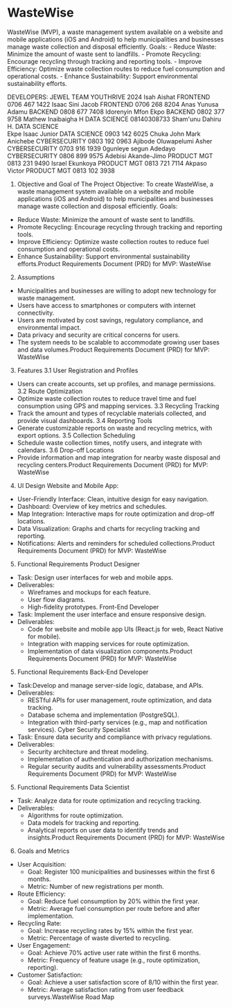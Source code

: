 # WasteWise
 WasteWise (MVP), a waste management system available on a website and mobile applications (iOS and  Android) to help municipalities and businesses manage waste collection and disposal efficiently. Goals: - Reduce Waste: Minimize the amount of waste sent to landfills. - Promote Recycling: Encourage recycling through tracking and reporting tools. - Improve Efficiency: Optimize waste collection routes to reduce fuel consumption and operational costs. - Enhance Sustainability: Support environmental sustainability efforts.

DEVELOPERS: JEWEL TEAM YOUTHRIVE 2024
Isah Aishat         FRONTEND   0706 467 1422
Isaac Sini Jacob    FRONTEND   0706 268 8204
Anas Yunusa Adamu   BACKEND    0808 677 7408
Idorenyin Mfon Ekpo BACKEND    0802 377 9758
Mathew Inaibaigha H DATA SCIENCE    08140308733
Sham'unu Dahiru H.  DATA SCIENCE    
Ekpe Isaac Junior   DATA SCIENCE    0903 142 6025
Chuka John Mark Anichebe     CYBERSECURITY  0803 192 0963
Ajibode Oluwapelumi Asher    CYBERSECURITY  0703 916 1939
0gunleye segun Adedayo       CYBERSECURITY  0806 899 9575
Adebisi Akande-Jimo          PRODUCT MGT    0813 231 9490
Israel Ekunkoya              PRODUCT MGT    0813 721 7114
Akpaso Victor                PRODUCT MGT    0813 102 3938


1. Objective and Goal of The Project
Objective:
To create WasteWise, a waste management system available on a website and mobile applications (iOS and 
Android) to help municipalities and businesses manage waste collection and disposal efficiently.
Goals:
- Reduce Waste: Minimize the amount of waste sent to landfills.
- Promote Recycling: Encourage recycling through tracking and reporting tools.
- Improve Efficiency: Optimize waste collection routes to reduce fuel consumption and operational costs.
- Enhance Sustainability: Support environmental sustainability efforts.Product Requirements Document (PRD) for MVP: WasteWise
2. Assumptions
- Municipalities and businesses are willing to adopt new technology for waste management.
- Users have access to smartphones or computers with internet connectivity.
- Users are motivated by cost savings, regulatory compliance, and environmental impact.
- Data privacy and security are critical concerns for users.
- The system needs to be scalable to accommodate growing user bases and data volumes.Product Requirements Document (PRD) for MVP: WasteWise
 3. Features
3.1 User Registration and Profiles
- Users can create accounts, set up profiles, and manage permissions.
3.2 Route Optimization
- Optimize waste collection routes to reduce travel time and fuel consumption using GPS and mapping 
services.
3.3 Recycling Tracking
- Track the amount and types of recyclable materials collected, and provide visual dashboards.
3.4 Reporting Tools
- Generate customizable reports on waste and recycling metrics, with export options.
3.5 Collection Scheduling
- Schedule waste collection times, notify users, and integrate with calendars.
3.6 Drop-off Locations
- Provide information and map integration for nearby waste disposal and recycling centers.Product Requirements Document (PRD) for MVP: WasteWise
 4. UI Design
Website and Mobile App:
- User-Friendly Interface: Clean, intuitive design for easy navigation.
- Dashboard: Overview of key metrics and schedules.
- Map Integration: Interactive maps for route optimization and drop-off locations.
- Data Visualization: Graphs and charts for recycling tracking and reporting.
- Notifications: Alerts and reminders for scheduled collections.Product Requirements Document (PRD) for MVP: WasteWise
5. Functional Requirements
Product Designer
- Task: Design user interfaces for web and mobile apps.
- Deliverables:
  - Wireframes and mockups for each feature.
  - User flow diagrams.
  - High-fidelity prototypes.
 Front-End Developer
- Task: Implement the user interface and ensure responsive design.
- Deliverables:
  - Code for website and mobile app UIs (React.js for web, React Native for mobile).
  - Integration with mapping services for route optimization.
  - Implementation of data visualization components.Product Requirements Document (PRD) for MVP: WasteWise
5. Functional Requirements
 Back-End Developer
- Task:Develop and manage server-side logic, database, and APIs.
- Deliverables:
  - RESTful APIs for user management, route optimization, and data tracking.
  - Database schema and implementation (PostgreSQL).
  - Integration with third-party services (e.g., map and notification services).
Cyber Security Specialist
- Task: Ensure data security and compliance with privacy regulations.
- Deliverables:
  - Security architecture and threat modeling.
  - Implementation of authentication and authorization mechanisms.
  - Regular security audits and vulnerability assessments.Product Requirements Document (PRD) for MVP: WasteWise
5. Functional Requirements
Data Scientist
- Task: Analyze data for route optimization and recycling tracking.
- Deliverables:
  - Algorithms for route optimization.
  - Data models for tracking and reporting.
  - Analytical reports on user data to identify trends and insights.Product Requirements Document (PRD) for MVP: WasteWise
6. Goals and Metrics
- User Acquisition:
  - Goal: Register 100 municipalities and businesses within the first 6 months.
  - Metric: Number of new registrations per month.
- Route Efficiency:
  - Goal: Reduce fuel consumption by 20% within the first year.
  - Metric: Average fuel consumption per route before and after implementation.
- Recycling Rate:
  - Goal: Increase recycling rates by 15% within the first year.
  - Metric: Percentage of waste diverted to recycling.
- User Engagement:
  - Goal: Achieve 70% active user rate within the first 6 months.
  - Metric: Frequency of feature usage (e.g., route optimization, reporting).
- Customer Satisfaction:
  - Goal: Achieve a user satisfaction score of 8/10 within the first year.
  - Metric: Average satisfaction rating from user feedback surveys.WasteWise Road Map

